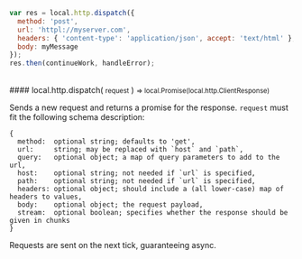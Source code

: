 ```javascript
var res = local.http.dispatch({
  method: 'post',
  url: 'httpl://myserver.com',
  headers: { 'content-type': 'application/json', accept: 'text/html' },
  body: myMessage
});
res.then(continueWork, handleError);
```

<br/>
#### local.http.dispatch( <small>request</small> ) <small>=> local.Promise(local.http.ClientResponse)</small>

Sends a new request and returns a promise for the response. `request` must fit the following schema description:

```
{
  method:  optional string; defaults to 'get',
  url:     string; may be replaced with `host` and `path`,
  query:   optional object; a map of query parameters to add to the url,
  host:    optional string; not needed if `url` is specified,
  path:    optional string; not needed if `url` is specified,
  headers: optional object; should include a (all lower-case) map of headers to values,
  body:    optional object; the request payload,
  stream:  optional boolean; specifies whether the response should be given in chunks
}
```

Requests are sent on the next tick, guaranteeing async.